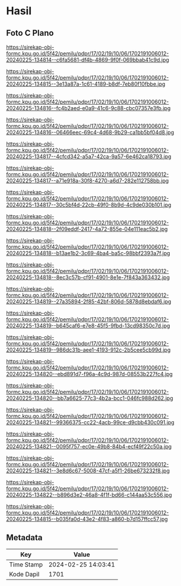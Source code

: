 # Hasil

## Foto C Plano

https://sirekap-obj-formc.kpu.go.id/5f42/pemilu/pdpr/17/02/19/10/06/1702191006012-20240225-134814--c6fa5681-df4b-4869-9f0f-069bbab41c9d.jpg

https://sirekap-obj-formc.kpu.go.id/5f42/pemilu/pdpr/17/02/19/10/06/1702191006012-20240225-134815--3e13a87a-1c61-4189-b8df-7eb80f10fbbe.jpg

https://sirekap-obj-formc.kpu.go.id/5f42/pemilu/pdpr/17/02/19/10/06/1702191006012-20240225-134816--fc4b2aed-e0a9-41c6-9c88-cbc07357e3fb.jpg

https://sirekap-obj-formc.kpu.go.id/5f42/pemilu/pdpr/17/02/19/10/06/1702191006012-20240225-134816--06466eec-69c4-4d68-9b29-ca1bb5bf04d8.jpg

https://sirekap-obj-formc.kpu.go.id/5f42/pemilu/pdpr/17/02/19/10/06/1702191006012-20240225-134817--4cfcd342-a5a7-42ca-9a57-6e462ca18793.jpg

https://sirekap-obj-formc.kpu.go.id/5f42/pemilu/pdpr/17/02/19/10/06/1702191006012-20240225-134817--a71e918a-30f8-4270-a6d7-282e112758bb.jpg

https://sirekap-obj-formc.kpu.go.id/5f42/pemilu/pdpr/17/02/19/10/06/1702191006012-20240225-134817--30c5bf4d-22cb-49f0-8b9d-4c9de030b101.jpg

https://sirekap-obj-formc.kpu.go.id/5f42/pemilu/pdpr/17/02/19/10/06/1702191006012-20240225-134818--2f09eddf-2417-4a72-855e-04e111eac5b2.jpg

https://sirekap-obj-formc.kpu.go.id/5f42/pemilu/pdpr/17/02/19/10/06/1702191006012-20240225-134818--b13ae1b2-3c69-4ba4-ba5c-98bbf2393a7f.jpg

https://sirekap-obj-formc.kpu.go.id/5f42/pemilu/pdpr/17/02/19/10/06/1702191006012-20240225-134818--8ec3c57b-cf91-4901-8e1e-7f843a363432.jpg

https://sirekap-obj-formc.kpu.go.id/5f42/pemilu/pdpr/17/02/19/10/06/1702191006012-20240225-134819--27a35894-2f85-42bf-806d-5878d8ebdaf6.jpg

https://sirekap-obj-formc.kpu.go.id/5f42/pemilu/pdpr/17/02/19/10/06/1702191006012-20240225-134819--b645caf6-e7e8-45f5-9fbd-13cd98350c7d.jpg

https://sirekap-obj-formc.kpu.go.id/5f42/pemilu/pdpr/17/02/19/10/06/1702191006012-20240225-134819--986dc31b-aee1-4193-912c-2b5cee5cb99d.jpg

https://sirekap-obj-formc.kpu.go.id/5f42/pemilu/pdpr/17/02/19/10/06/1702191006012-20240225-134820--ebd891d7-f96a-4c9d-987d-08553b227fc4.jpg

https://sirekap-obj-formc.kpu.go.id/5f42/pemilu/pdpr/17/02/19/10/06/1702191006012-20240225-134820--bb7a6625-77c3-4b2a-bcc1-046fc988d262.jpg

https://sirekap-obj-formc.kpu.go.id/5f42/pemilu/pdpr/17/02/19/10/06/1702191006012-20240225-134821--99366375-cc22-4acb-99ce-d9cbb430c091.jpg

https://sirekap-obj-formc.kpu.go.id/5f42/pemilu/pdpr/17/02/19/10/06/1702191006012-20240225-134821--0095f757-ec0e-49b8-84b4-ecf49f22c50a.jpg

https://sirekap-obj-formc.kpu.go.id/5f42/pemilu/pdpr/17/02/19/10/06/1702191006012-20240225-134821--3e8d6c67-5008-47cf-a5f1-26be673232f8.jpg

https://sirekap-obj-formc.kpu.go.id/5f42/pemilu/pdpr/17/02/19/10/06/1702191006012-20240225-134822--b896d3e2-46a8-4f1f-bd66-c144aa53c556.jpg

https://sirekap-obj-formc.kpu.go.id/5f42/pemilu/pdpr/17/02/19/10/06/1702191006012-20240225-134815--b035fa0d-43e2-4f83-a860-b7d157ffcc57.jpg


## Metadata

| Key        | Value               |
| ---------- | ------------------- |
| Time Stamp | 2024-02-25 14:03:41 |
| Kode Dapil | 1701                |



